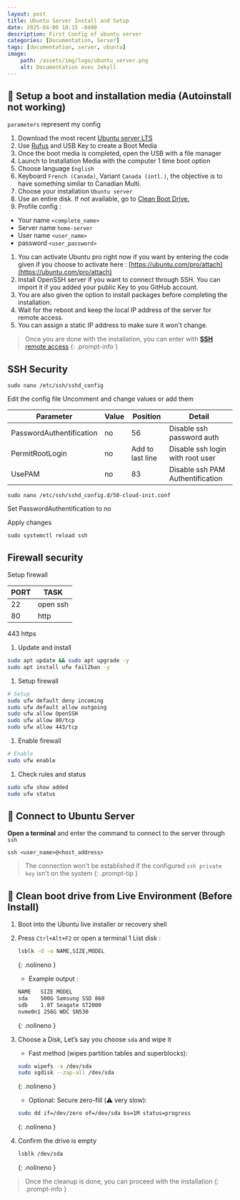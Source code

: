 ```yaml
---
layout: post
title: Ubuntu Server Install and Setup
date: 2025-04-06 18:15 -0400
description: First Config of ubuntu server
categories: [Documentation, Server]
tags: [documentation, server, ubuntu]
image: 
    path: /assets/img/logo/ubuntu_server.png
    alt: Documentation avec Jekyll
---
```


<!-- markdownlint-disable MD007 -->
<!-- markdownlint-disable MD031 -->
<!-- markdownlint-disable MD046 -->
## 🔧 Setup a boot and installation media (Autoinstall not working)

`parameters` represent my config

1. Download the most recent [Ubuntu server LTS](https://ubuntu.com/download/server)
1. Use [Rufus](https://rufus.ie/en/) and USB Key to create a Boot Media
1. Once the boot media is completed, open the USB with a file manager
1. Launch to Installation Media with the computer 1 time boot option
1. Choose language `English`
1. Keyboard `French (Canada)`, Variant `Canada (intl.)`, the objective is to have something similar to Canadian Multi.
1. Choose your installation `Ubuntu server`
1. Use an entire disk. If not available, go to [Clean Boot Drive.](#-clean-boot-drive-from-live-environment-before-install)
1. Profile config :

  - Your name `<complete_name>`
  - Server name `home-server`
  - User name `<user_name>`
  - password `<user_password>`

1. You can activate Ubuntu pro right now if you want by entering the code given if you choose to activate here : [https://ubuntu.com/pro/attach](https://ubuntu.com/pro/attach)
1. Install OpenSSH server if you want to connect through SSH. You can import it if you added your public Key to you GitHub account.
1. You are also given the option to install packages before completing the installation.
1. Wait for the reboot and keep the local IP address of the server for remote access.
1. You can assign a static IP address to make sure it won't change.

> Once you are done with the installation, you can enter with [**SSH** remote access](#-connect-to-ubuntu-server)
{: .prompt-info }

## SSH Security

```
sudo nano /etc/ssh/sshd_config
```

Edit the config file Uncomment and change values or add them

Parameter|Value|Position|Detail
-|-|-|-
PasswordAuthentification|no|56|Disable ssh password auth
PermitRootLogin|no|Add to last line|Disable ssh login with root user
UsePAM|no|83|Disable ssh PAM Authentification

```
sudo nano /etc/ssh/sshd_config.d/50-cloud-init.conf
```

Set PasswordAuthentification to no

Apply changes 

```
sudo systemctl reload ssh
```

## Firewall security 

Setup firewall 

PORT | TASK
-|-
22 | open ssh
80 | http
443 https

1. Update and install

```bash
sudo apt update && sudo apt upgrade -y
sudo apt install ufw fail2ban -y
```

1. Setup firewall

```bash
# Setup 
sudo ufw default deny incoming
sudo ufw default allow outgoing
sudo ufw allow OpenSSH
sudo ufw allow 80/tcp
sudo ufw allow 443/tcp
```
1. Enable firewall

```bash
# Enable
sudo ufw enable
```

1. Check rules and status

```bash
sudo ufw show added
sudo ufw status
```

## 🔗 Connect to Ubuntu Server

**Open a terminal** and enter the command to connect to the server through `ssh`

```shell
ssh <user_name>@<host_address>
```

> The connection won't be established if the configured `ssh private key` isn't on the system
{: .prompt-tip }

## 🧼 Clean boot drive from Live Environment (Before Install)

1. Boot into the Ubuntu live installer or recovery shell
1. Press `Ctrl+Alt+F2` or open a terminal
1 List disk :

    ```bash
    lsblk -d -o NAME,SIZE,MODEL
    ```
    {: .nolineno }

    - Example output :

    ```bash
    NAME   SIZE MODEL
    sda    500G Samsung SSD 860
    sdb    1.8T Seagate ST2000
    nvme0n1 256G WDC SN530
    ```
    {: .nolineno }

1. Choose a Disk, Let’s say you choose `sda` and wipe it
    - Fast method (wipes partition tables and superblocks):

    ```bash
    sudo wipefs -a /dev/sda
    sudo sgdisk --zap-all /dev/sda
    ```
    {: .nolineno }

    - Optional: Secure zero-fill (⚠️ very slow):

    ```bash
    sudo dd if=/dev/zero of=/dev/sda bs=1M status=progress
    ```
    {: .nolineno }

1. Confirm the drive is empty

    ```bash
    lsblk /dev/sda
    ```
    {: .nolineno }

> Once the cleanup is done, you can proceed with the installation
{: .prompt-info }
